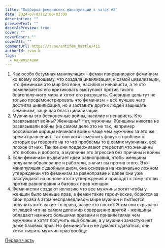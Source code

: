 ```yaml
---
title: "Подборка феминиских манипуляций в чатах #2"
date: 2024-07-03T12:00-03:00
description: ""
previewText: ""
descrAsPreview: true
cover: ""
coverDescr: ""
coverAlt: ""
commentUrl: https://t.me/antifem_battle/411
authorId: ivan-k
tags:
  - манипуляции
---
```

1. Как особо безумная манипуляция - фемки приравнивают феминизм ко всему хорошему, что создала цивилизация, к самой цивилизации, что феминизм это мир без войн, насилия и ненависти, а те кто осмеливается его критиковать выступают против такого благополучного мира и хотят его разрушить. Очевидно цель тут не только продемонстрировать что феминизм = всё лучшее чего достигла цивилизация, но и заставить других людей защищать феминизм, защищая блага цивилизации
2. Мужчины это бесконечные войны, насилие и ненависть. Кто развязывает войны? Женищны? Нет, мужчины. Женщины никогда не развязывали войны (на самом деле это не так, например российские цирицы начинали войны чаще чем мужчины за это же время правления). Так они хотят сместить фокус с проблем о которых вы говорите на то что проблемы то в самих мужчинах, всё плохое от них. Так же они поддерживают стереотип что женщины это любовь и доброта, а мужчины это агрессия без причины и войны
3. Если феминизм выдвигает идеи равноправия, чтобы женщины получали образование и работали, значит вы против этого. Это манипуляция с двойным дном, она основана на изначально ложном утверждении что феминизм за равноправие и далее они уже рассуждают на основе этого утверждения и приводят к тому что вы против равноправия и базовых прав женщин
4. Феминистки создают иллюзию что все мужчины хотят чтобы у женщин было меньше прав, а фемки такие героические, борются за свои права в этом несправедливом мире мужчин и пытаются получить хоть какие-то права, разве это плохо? Этим они скрывают от людей что на самом деле мир совершенно другой - женщины обладают намного большими правами и привилегиями чем мужчины и хотят получить ещё больше, а у мужчин зачастую нет даже базовых прав. Но феминистки и не думают сдаваться, они хотят лишить мужчин прав вообще

[Первая часть](./2024-a-selection-of-feminist-manipulations-in-chat-rooms-1)
